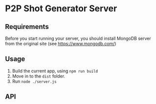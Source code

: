 # P2P Shot Generator Server

## Requirements

Before you start running your server, you should install MongoDB server from the original site (see https://www.mongodb.com/)

## Usage

1. Build the current app, using `npm run build`
2. Move in to the `dist` folder.
3. Run `node ./server.js`

## API

